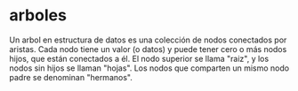 # arboles
Un arbol en estructura de datos es una colección de nodos conectados por aristas. Cada nodo tiene un valor (o datos) y puede tener cero o más nodos hijos,
que están conectados a él. El nodo superior se llama "raiz", y los nodos sin hijos se llaman "hojas". Los nodos que comparten un mismo nodo padre se
denominan "hermanos".
